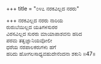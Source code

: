 +++
title = "೦೪೭ ನರಕವಿಲ್ಲದ ನರರು"

+++
ನರಕವಿಲ್ಲದ ನರರು ನಾರಿಯ  
ರುರುಬೆಯಿಲ್ಲದ ಯತಿಗಳಸುರರ  
ವಿರಸವಿಲ್ಲದ ಸುರರು ಮಾಯಾಪಾಶವನು ಹರಿದ   
ಪರಮ ತತ್ವಜ್ಞಾನಿಯವೋಲೀ  
ಧರೆಯ ನರಪಾಲಕರುಗಳು ಹಗೆ  
ಹರಿದು ಹೋಗಲಸಾಧ್ಯವಹುದೇನೆಂದನಾ ಶಕುನಿ    ॥47॥